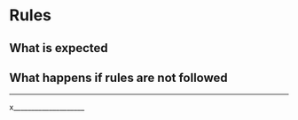 # Rules

## What is expected

## What happens if rules are not followed


<hr>

x____________________
